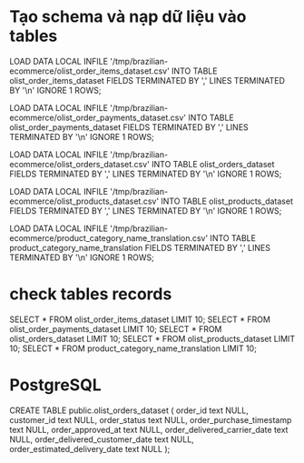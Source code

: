 # Tạo schema và nạp dữ liệu vào tables

LOAD DATA LOCAL INFILE '/tmp/brazilian-ecommerce/olist_order_items_dataset.csv' INTO TABLE olist_order_items_dataset FIELDS TERMINATED BY ',' LINES TERMINATED BY '\n' IGNORE 1 ROWS;

LOAD DATA LOCAL INFILE '/tmp/brazilian-ecommerce/olist_order_payments_dataset.csv' INTO TABLE olist_order_payments_dataset FIELDS TERMINATED BY ',' LINES TERMINATED BY '\n' IGNORE 1 ROWS;

LOAD DATA LOCAL INFILE '/tmp/brazilian-ecommerce/olist_orders_dataset.csv' INTO TABLE olist_orders_dataset FIELDS TERMINATED BY ',' LINES TERMINATED BY '\n' IGNORE 1 ROWS;

LOAD DATA LOCAL INFILE '/tmp/brazilian-ecommerce/olist_products_dataset.csv' INTO TABLE olist_products_dataset FIELDS TERMINATED BY ',' LINES TERMINATED BY '\n' IGNORE 1 ROWS;

LOAD DATA LOCAL INFILE '/tmp/brazilian-ecommerce/product_category_name_translation.csv' INTO TABLE product_category_name_translation FIELDS TERMINATED BY ',' LINES TERMINATED BY '\n' IGNORE 1 ROWS;

# check tables records

SELECT * FROM olist_order_items_dataset LIMIT 10;
SELECT * FROM olist_order_payments_dataset LIMIT 10; SELECT * FROM olist_orders_dataset LIMIT 10;
SELECT * FROM olist_products_dataset LIMIT 10;
SELECT * FROM product_category_name_translation LIMIT 10;

# PostgreSQL

CREATE TABLE public.olist_orders_dataset ( order_id text NULL,
    customer_id text NULL,
    order_status text NULL, 
    order_purchase_timestamp text NULL, 
    order_approved_at text NULL, 
    order_delivered_carrier_date text NULL, 
    order_delivered_customer_date text NULL, 
    order_estimated_delivery_date text NULL
);